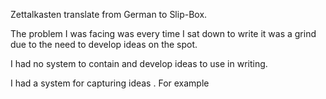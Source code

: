 Zettalkasten translate from German to Slip-Box.

The problem I was facing was every time I sat down to write it was a grind due to the need to develop ideas on the spot. 

I had no system to contain and develop ideas to use in writing.

I had a system for capturing ideas . 
For example
